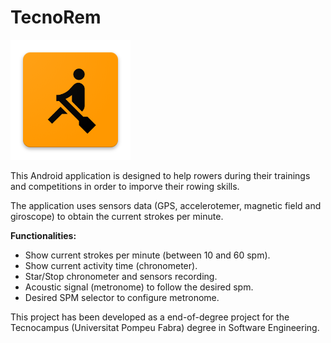 # TecnoRem


![TecnoRem Logo](/app/src/main/res/mipmap-xxxhdpi/ic_launcher.png)

This Android application is designed to help rowers during their trainings and competitions in order to imporve their rowing skills.

The application uses sensors data (GPS, accelerotemer, magnetic field and giroscope) to obtain the current strokes per minute.

**Functionalities:**
  * Show current strokes per minute (between 10 and 60 spm).
  * Show current activity time (chronometer).
  * Star/Stop chronometer and sensors recording.
  * Acoustic signal (metronome) to follow the desired spm.
  * Desired SPM selector to configure metronome.


This project has been developed as a end-of-degree project for the Tecnocampus (Universitat Pompeu Fabra) degree in Software Engineering.
